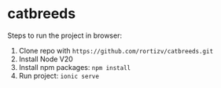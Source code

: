 # catbreeds

Steps to run the project in browser:
1. Clone repo with ```https://github.com/rortizv/catbreeds.git```
2. Install Node V20
3. Install npm packages: ```npm install```
4. Run project: ```ionic serve```
